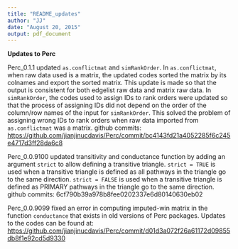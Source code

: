 ```yaml
---
title: "README_updates"
author: "JJ"
date: "August 20, 2015"
output: pdf_document
---
```


**Updates to Perc**

Perc_0.1.1 updated `as.conflictmat` and `simRankOrder`. In `as.conflictmat`, when raw data used is a matrix, the updated codes sorted the matrix by its colnames and export the sorted matrix. This update is made so that the output is consistent for both edgelist raw data and matrix raw data. In `simRankOrder`, the codes used to assign IDs to rank orders were updated so that the process of assigning IDs did not depend on the order of the column/row names of the input for `simRankOrder`. This solved the problem of assigning wrong IDs to rank orders when raw data imported from `as.conflictmat` was a matrix. github commits: https://github.com/jianjinucdavis/Perc/commit/bc4143fd21a4052285f6c245e4717d3ff28da6c8

Perc_0.0.9100 updated transitivity and conductance function by adding an argument `strict` to allow defining a transitive triangle. `strict = TRUE` is used when a transitive triangle is defined as all pathways in the triangle go to the same direction. `strict = FALSE` is used when a transitive triangle is defined as PRIMARY pathways in the triangle go to the same direction. github commits: 6cf790b39a978b8fee0202337e6d80140630eb02

Perc_0.0.9099 fixed an error in computing imputed-win matrix in the function `conductance` that exists in old versions of Perc packages. Updates to the codes can be found at: https://github.com/jianjinucdavis/Perc/commit/d01d3a072f26a61172d09855db8f1e92cd5d9330
